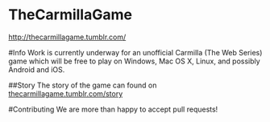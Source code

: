# TheCarmillaGame
http://thecarmillagame.tumblr.com/

#Info
Work is currently underway for an unofficial Carmilla (The Web Series) game which will be free to play on Windows, Mac OS X, Linux, and possibly Android and iOS.

##Story
The story of the game can found on [thecarmillagame.tumblr.com/story](http://thecarmillagame.tumblr.com/story)

#Contributing
We are more than happy to accept pull requests!
